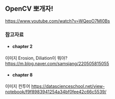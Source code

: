 ## OpenCV 뽀개자!
https://www.youtube.com/watch?v=WQeoO7MI0Bs

### 참고자료

- #### chapter 2
이미지 Erosion, Diliation이 뭐야? \
https://m.blog.naver.com/samsjang/220505815055

- #### chapter 8
이미지 컨투어
https://datascienceschool.net/view-notebook/f9f8983941254a34bf0fee42c66c5539/